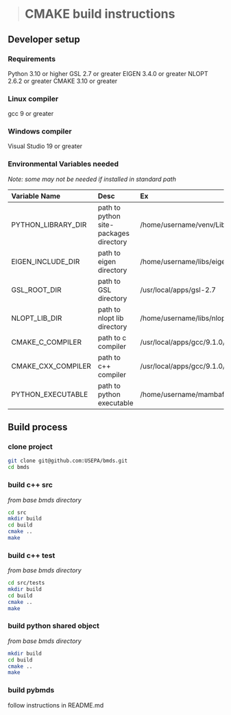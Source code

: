 


># CMAKE build instructions


## Developer setup
### Requirements
Python 3.10 or higher
GSL 2.7 or greater
EIGEN 3.4.0 or greater
NLOPT 2.6.2 or greater
CMAKE 3.10 or greater

### Linux compiler
gcc 9 or greater

### Windows compiler
Visual Studio 19 or greater

### Environmental Variables needed
*Note: some may not be needed if installed in standard path*

| Variable Name | Desc | Ex |
|:----------|:-------|:----|
|PYTHON_LIBRARY_DIR|path to python site-packages directory| /home/username/venv/Lib/site-packages|
|EIGEN_INCLUDE_DIR|path to eigen directory|/home/username/libs/eigen-3.4.0|
|GSL_ROOT_DIR|path to GSL directory|/usr/local/apps/gsl-2.7|
|NLOPT_LIB_DIR|path to nlopt lib directory|/home/username/libs/nlopt-2.6.2/lib64|
|CMAKE_C_COMPILER|path to c compiler|/usr/local/apps/gcc/9.1.0/bin/gcc|
|CMAKE_CXX_COMPILER|path to c++ compiler|/usr/local/apps/gcc/9.1.0/bin/g++|
|PYTHON_EXECUTABLE|path to python executable |/home/username/mambaforge/bin/python|

## Build process


### clone project
```bash
git clone git@github.com:USEPA/bmds.git
cd bmds
```

### build c++ src
*from base bmds directory*
```bash
cd src
mkdir build
cd build
cmake ..
make
```

### build c++ test
*from base bmds directory*
```bash
cd src/tests
mkdir build
cd build
cmake ..
make
```

### build python shared object
*from base bmds directory*
```bash
mkdir build
cd build
cmake ..
make
```

### build pybmds
follow instructions in README.md


